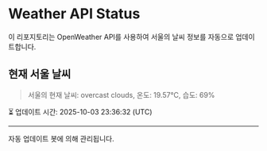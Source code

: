 
# Weather API Status

이 리포지토리는 OpenWeather API를 사용하여 서울의 날씨 정보를 자동으로 업데이트합니다.

## 현재 서울 날씨
> 서울의 현재 날씨: overcast clouds, 온도: 19.57°C, 습도: 69%

⏳ 업데이트 시간: 2025-10-03 23:36:32 (UTC)

---
자동 업데이트 봇에 의해 관리됩니다.
